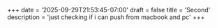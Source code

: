 +++
date = '2025-09-29T21:53:45-07:00'
draft = false
title = 'Second'
description = 'just checking if i can push from macbook and pc'
+++
